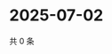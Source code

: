 # 2025-07-02

共 0 条

<!-- BEGIN ZHIHUVIDEO -->
<!-- 最后更新时间 Wed Jul 02 2025 14:18:05 GMT+0800 (China Standard Time) -->

<!-- END ZHIHUVIDEO -->

